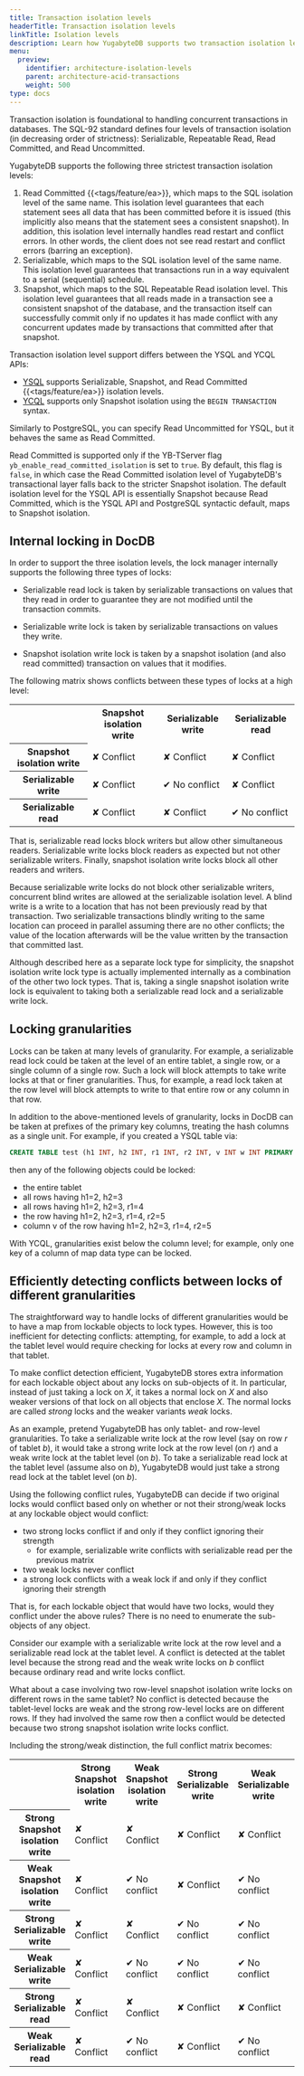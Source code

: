 ```yaml
---
title: Transaction isolation levels
headerTitle: Transaction isolation levels
linkTitle: Isolation levels
description: Learn how YugabyteDB supports two transaction isolation levels Snapshot Isolation and Serializable.
menu:
  preview:
    identifier: architecture-isolation-levels
    parent: architecture-acid-transactions
    weight: 500
type: docs
---
```


Transaction isolation is foundational to handling concurrent transactions in databases. The SQL-92 standard defines four levels of transaction isolation (in decreasing order of strictness): Serializable, Repeatable Read, Read Committed, and Read Uncommitted.

YugabyteDB supports the following three strictest transaction isolation levels:

1. Read Committed {{<tags/feature/ea>}}, which maps to the SQL isolation level of the same name. This isolation level guarantees that each statement sees all data that has been committed before it is issued (this implicitly also means that the statement sees a consistent snapshot). In addition, this isolation level internally handles read restart and conflict errors. In other words, the client does not see read restart and conflict errors (barring an exception).
2. Serializable, which maps to the SQL isolation level of the same name. This isolation level guarantees that transactions run in a way equivalent to a serial (sequential) schedule.
3. Snapshot, which maps to the SQL Repeatable Read isolation level. This isolation level guarantees that all reads made in a transaction see a consistent snapshot of the database, and the transaction itself can successfully commit only if no updates it has made conflict with any concurrent updates made by transactions that committed after that snapshot.

Transaction isolation level support differs between the YSQL and YCQL APIs:

- [YSQL](../../../api/ysql/) supports Serializable, Snapshot, and Read Committed {{<tags/feature/ea>}} isolation levels.
- [YCQL](../../../api/ycql/dml_transaction/) supports only Snapshot isolation using the `BEGIN TRANSACTION` syntax.

Similarly to PostgreSQL, you can specify Read Uncommitted for YSQL, but it behaves the same as Read Committed.

Read Committed is supported only if the YB-TServer flag `yb_enable_read_committed_isolation` is set to `true`. By default, this flag is `false`, in which case the Read Committed isolation level of YugabyteDB's transactional layer falls back to the stricter Snapshot isolation. The default isolation level for the YSQL API is essentially Snapshot because Read Committed, which is the YSQL API and PostgreSQL syntactic default, maps to Snapshot isolation.

## Internal locking in DocDB

In order to support the three isolation levels, the lock manager internally supports the following three types of locks:

- Serializable read lock is taken by serializable transactions on values that they read in order to guarantee they are not modified until the transaction commits.

- Serializable write lock is taken by serializable transactions on values they write.

- Snapshot isolation write lock is taken by a snapshot isolation (and also read committed) transaction on values that it modifies.

The following matrix shows conflicts between these types of locks at a high level:

<table>
  <tbody>
    <tr>
      <th></th>
      <th>Snapshot isolation write</th>
      <th>Serializable write</th>
      <th>Serializable read</th>
    </tr>
    <tr>
      <th>Snapshot isolation write</th>
      <td class="txn-conflict">&#x2718; Conflict</td>
      <td class="txn-conflict">&#x2718; Conflict</td>
      <td class="txn-conflict">&#x2718; Conflict</td>
    </tr>
    <tr>
      <th>Serializable write</th>
      <td class="txn-conflict">&#x2718; Conflict</td>
      <td>&#x2714; No conflict</td>
      <td class="txn-conflict">&#x2718; Conflict</td>
    </tr>
    <tr>
      <th>Serializable read</th>
      <td class="txn-conflict">&#x2718; Conflict</td>
      <td class="txn-conflict">&#x2718; Conflict</td>
      <td>&#x2714; No conflict</td>
    </tr>
  </tbody>
</table>

That is, serializable read locks block writers but allow other simultaneous readers.  Serializable write locks block readers as expected but not other serializable writers.  Finally, snapshot isolation write locks block all other readers and writers.

Because serializable write locks do not block other serializable writers, concurrent blind writes are allowed at the serializable isolation level.  A blind write is a write to a location that has not been previously read by that transaction.  Two serializable transactions blindly writing to the same location can proceed in parallel assuming there are no other conflicts; the value of the location afterwards will be the value written by the transaction that committed last.

Although described here as a separate lock type for simplicity, the snapshot isolation write lock type is actually implemented internally as a combination of the other two lock types.  That is, taking a single snapshot isolation write lock is equivalent to taking both a serializable read lock and a serializable write lock.

## Locking granularities

Locks can be taken at many levels of granularity.  For example, a serializable read lock could be taken at the level of an entire tablet, a single row, or a single column of a single row.  Such a lock will block attempts to take write locks at that or finer granularities. Thus, for example, a read lock taken at the row level will block attempts to write to that entire row or any column in that row.

In addition to the above-mentioned levels of granularity, locks in DocDB can be taken at  prefixes of the primary key columns, treating the hash columns as a single unit.  For example, if you created a YSQL table via:

```sql
CREATE TABLE test (h1 INT, h2 INT, r1 INT, r2 INT, v INT w INT PRIMARY KEY ((h1,h2) HASH, r1 ASC, r2 ASC);
```

then any of the following objects could be locked:

- the entire tablet
- all rows having h1=2, h2=3
- all rows having h1=2, h2=3, r1=4
- the row having h1=2, h2=3, r1=4, r2=5
- column v of the row having h1=2, h2=3, r1=4, r2=5

With YCQL, granularities exist below the column level; for example, only one key of a column of map data type can be locked.

## Efficiently detecting conflicts between locks of different granularities

The straightforward way to handle locks of different granularities would be to have a map from lockable objects to lock types.  However, this is too inefficient for detecting conflicts: attempting, for example, to add a lock at the tablet level would require checking for locks at every row and column in that tablet.

To make conflict detection efficient, YugabyteDB stores extra information for each lockable object about any locks on sub-objects of it.  In particular, instead of just taking a lock on _X_, it takes a normal lock on _X_ and also weaker versions of that lock on all objects that enclose _X_.  The normal locks are called _strong_ locks and the weaker variants _weak_ locks.

As an example, pretend YugabyteDB has only tablet- and row-level granularities. To take a serializable write lock at the row level (say on row _r_ of tablet _b_), it would take a strong write lock at the row level (on _r_) and a weak write lock at the tablet level (on _b_).  To take a serializable read lock at the tablet level (assume also on _b_), YugabyteDB would just take a strong read lock at the tablet level (on _b_).

Using the following conflict rules, YugabyteDB can decide if two original locks would conflict based only on whether or not their strong/weak locks at any lockable object would conflict:

- two strong locks conflict if and only if they conflict ignoring their strength
  - for example, serializable write conflicts with serializable read per the previous matrix
- two weak locks never conflict
- a strong lock conflicts with a weak lock if and only if they conflict ignoring their strength

That is, for each lockable object that would have two locks, would they conflict under the above rules?  There is no need to enumerate the sub-objects of any object.

Consider our example with a serializable write lock at the row level and a serializable read lock at the tablet level.  A conflict is detected at the tablet level because the strong read and the weak write locks on _b_ conflict because ordinary read and write locks conflict.

What about a case involving two row-level snapshot isolation write locks on different rows in the same tablet?  No conflict is detected because the tablet-level locks are weak and the strong row-level locks are on different rows. If they had involved the same row then a conflict would be detected because two strong snapshot isolation write locks conflict.

Including the strong/weak distinction, the full conflict matrix becomes:

<table>
  <tbody>
    <tr>
      <th></th>
      <th>Strong Snapshot isolation write</th>
      <th>Weak Snapshot isolation write</th>
      <th>Strong Serializable write</th>
      <th>Weak Serializable write</th>
      <th>Strong Serializable read</th>
      <th>Weak Serializable read</th>
    </tr>
    <tr>
      <th>Strong Snapshot isolation write</th>
      <td class="txn-conflict">&#x2718; Conflict</td>
      <td class="txn-conflict">&#x2718; Conflict</td>
      <td class="txn-conflict">&#x2718; Conflict</td>
      <td class="txn-conflict">&#x2718; Conflict</td>
      <td class="txn-conflict">&#x2718; Conflict</td>
      <td class="txn-conflict">&#x2718; Conflict</td>
    </tr>
    <tr>
      <th>Weak Snapshot isolation write</th>
      <td class="txn-conflict">&#x2718; Conflict</td>
      <td>&#x2714; No conflict</td>
      <td class="txn-conflict">&#x2718; Conflict</td>
      <td>&#x2714; No conflict</td>
      <td class="txn-conflict">&#x2718; Conflict</td>
      <td>&#x2714; No conflict</td>
    </tr>
    <tr>
      <th>Strong Serializable write</th>
      <td class="txn-conflict">&#x2718; Conflict</td>
      <td class="txn-conflict">&#x2718; Conflict</td>
      <td>&#x2714; No conflict</td>
      <td>&#x2714; No conflict</td>
      <td class="txn-conflict">&#x2718; Conflict</td>
      <td class="txn-conflict">&#x2718; Conflict</td>
    </tr>
    <tr>
      <th>Weak Serializable write</th>
      <td class="txn-conflict">&#x2718; Conflict</td>
      <td>&#x2714; No conflict</td>
      <td>&#x2714; No conflict</td>
      <td>&#x2714; No conflict</td>
      <td class="txn-conflict">&#x2718; Conflict</td>
      <td>&#x2714; No conflict</td>
    </tr>
    <tr>
      <th>Strong Serializable read</th>
      <td class="txn-conflict">&#x2718; Conflict</td>
      <td class="txn-conflict">&#x2718; Conflict</td>
      <td class="txn-conflict">&#x2718; Conflict</td>
      <td class="txn-conflict">&#x2718; Conflict</td>
      <td>&#x2714; No conflict</td>
      <td>&#x2714; No conflict</td>
    </tr>
    <tr>
      <th>Weak Serializable read</th>
      <td class="txn-conflict">&#x2718; Conflict</td>
      <td>&#x2714; No conflict</td>
      <td class="txn-conflict">&#x2718; Conflict</td>
      <td>&#x2714; No conflict</td>
      <td>&#x2714; No conflict</td>
      <td>&#x2714; No conflict</td>
    </tr>
  </tbody>
</table>
